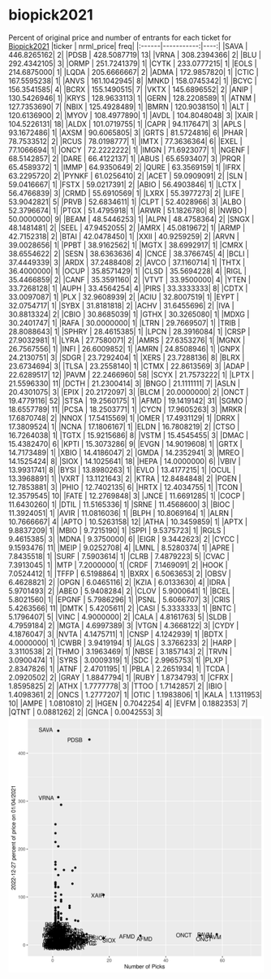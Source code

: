 # biopick2021
Percent of original price and number of entrants for each ticket for [Biopick2021](https://twitter.com/hashtag/Biopick2021)
|ticker |  nrml_price| freq|
|:------|-----------:|----:|
|SAVA   | 446.8265162|    2|
|PDSB   | 428.5087719|   13|
|VRNA   | 308.2394366|    2|
|BLU    | 292.4342105|    3|
|ORMP   | 251.7241379|    1|
|CYTK   | 233.0777215|    1|
|EOLS   | 214.6875000|    1|
|LQDA   | 205.6666667|    2|
|ADMA   | 172.9857820|    1|
|CTIC   | 167.5595238|    1|
|ANVS   | 161.1042945|    8|
|MNKD   | 158.0745342|    1|
|BCYC   | 156.3541585|    4|
|BCRX   | 155.1490515|    7|
|VKTX   | 145.6896552|    2|
|ANIP   | 130.5426946|    1|
|KRYS   | 128.9633113|    1|
|GERN   | 128.2208589|    1|
|ATNM   | 127.7353690|    7|
|NBIX   | 125.4928489|    1|
|BMRN   | 120.9038150|    1|
|ALT    | 120.6136900|    2|
|MYOV   | 108.4977890|    1|
|AVDL   | 104.8048048|    3|
|XAIR   | 104.5226131|   18|
|ALDX   | 101.0719755|    1|
|CAPR   |  94.1176471|    3|
|APLS   |  93.1672486|    1|
|AXSM   |  90.6065805|    3|
|GRTS   |  81.5724816|    6|
|PHAR   |  78.7533512|    2|
|RCUS   |  78.0198777|    1|
|IMTX   |  77.3636364|    6|
|EXEL   |  77.1066694|    1|
|ONCY   |  72.2222222|    1|
|IMGN   |  71.6923077|    1|
|NGENF  |  68.5142857|    2|
|DARE   |  66.4122137|    1|
|ABUS   |  65.6593407|    3|
|PRQR   |  65.4589372|    1|
|IMMP   |  64.9350649|    2|
|QURE   |  63.3569159|    1|
|IFRX   |  63.2295720|    2|
|PYNKF  |  61.0256410|    2|
|ACET   |  59.0909091|    2|
|SLN    |  59.0416667|    1|
|FSTX   |  59.0217391|    2|
|ABIO   |  56.4903846|    1|
|LCTX   |  56.4766839|    3|
|CRMD   |  55.6910569|    1|
|LXRX   |  55.3977273|    2|
|LIFE   |  53.9042821|    5|
|PRVB   |  52.6834611|    1|
|CLPT   |  52.4028966|    3|
|ALBO   |  52.3796674|    1|
|PTGX   |  51.4795918|    1|
|ARWR   |  51.1826780|    8|
|NWBO   |  50.0000000|    9|
|BEAM   |  48.5446253|    1|
|ALPN   |  48.4758364|    2|
|SNGX   |  48.1481481|    2|
|SEEL   |  47.9452055|    2|
|AMRX   |  45.0819672|    1|
|ARMP   |  42.7152318|    2|
|BTAI   |  42.0478450|    1|
|XXII   |  40.9259259|    2|
|ARVN   |  39.0028656|    1|
|PPBT   |  38.9162562|    1|
|MGTX   |  38.6992917|    1|
|CMRX   |  38.6554622|    2|
|SESN   |  38.6363636|    4|
|CNCE   |  38.3766745|    4|
|BCLI   |  37.4449339|    3|
|ARDX   |  37.2488408|    2|
|AVCO   |  37.1160714|    1|
|THTX   |  36.4000000|    1|
|OCUP   |  35.8571429|    1|
|CLSD   |  35.5694228|    4|
|RIGL   |  35.4466859|    2|
|CANF   |  35.3591160|    2|
|VTVT   |  33.9500000|    4|
|YTEN   |  33.7268128|    1|
|AUPH   |  33.4564254|    4|
|PIRS   |  33.3333333|    8|
|CDTX   |  33.0097087|    1|
|PLX    |  32.9608939|    2|
|ACIU   |  32.8007519|    1|
|EYPT   |  32.0754717|    1|
|SYBX   |  31.8181818|    2|
|ACHV   |  31.6455696|    2|
|IVA    |  30.8813324|    2|
|CBIO   |  30.8685039|    1|
|GTHX   |  30.3265080|    1|
|MDXG   |  30.2401747|    1|
|RAFA   |  30.0000000|    1|
|LTRN   |  29.7669507|    1|
|TRIB   |  28.8088643|    1|
|SPHRY  |  28.4615385|    1|
|LPCN   |  28.3916084|    1|
|CRSP   |  27.9032981|    1|
|LYRA   |  27.7580071|    2|
|AMRS   |  27.6353276|    1|
|MGNX   |  26.7567556|    1|
|INFI   |  26.6009852|    1|
|AMRN   |  24.8508946|    1|
|GNPX   |  24.2130751|    3|
|SDGR   |  23.7292404|    1|
|XERS   |  23.7288136|    8|
|BLRX   |  23.6734694|    3|
|TLSA   |  23.2558140|    1|
|CTMX   |  22.8613569|    3|
|ADAP   |  22.6289517|   12|
|PAVM   |  22.2466960|   58|
|SCYX   |  21.7573222|    1|
|LPTX   |  21.5596330|   11|
|DCTH   |  21.2300414|    3|
|BNGO   |  21.1111111|    7|
|ASLN   |  20.4301075|    3|
|EPIX   |  20.2172097|    3|
|BLCM   |  20.0000000|    2|
|ONCT   |  19.4779116|   52|
|STSA   |  19.2560175|    1|
|AFMD   |  19.1419142|   31|
|SGMO   |  18.6557789|   11|
|PCSA   |  18.2503771|    1|
|CYCN   |  17.9605263|    3|
|MRKR   |  17.6870748|    2|
|NNOX   |  17.5415569|    1|
|OMER   |  17.4931129|    1|
|DRRX   |  17.3809524|    1|
|NCNA   |  17.1806167|    1|
|ELDN   |  16.7808219|    2|
|CTSO   |  16.7264038|    1|
|TGTX   |  15.9215686|    8|
|VSTM   |  15.4545455|    3|
|DMAC   |  15.4382470|    6|
|KPTI   |  15.3073286|    9|
|EVGN   |  14.9019608|    1|
|GRTX   |  14.7173489|    1|
|XBIO   |  14.4186047|    2|
|GMDA   |  14.2352941|    3|
|MREO   |  14.1525424|    8|
|SIOX   |  14.1025641|   18|
|HEPA   |  14.0000000|    6|
|VBIV   |  13.9931741|    8|
|BYSI   |  13.8980263|    1|
|EVLO   |  13.4177215|    1|
|OCUL   |  13.3968891|    1|
|VXRT   |  13.1121643|    2|
|KTRA   |  12.8484848|    2|
|PGEN   |  12.7853881|    3|
|PHIO   |  12.7402135|    6|
|HRTX   |  12.4034755|    1|
|TCON   |  12.3579545|   10|
|FATE   |  12.2769848|    3|
|JNCE   |  11.6691285|    1|
|COCP   |  11.6430260|    1|
|DTIL   |  11.5165336|    1|
|SRNE   |  11.4568600|    3|
|BIOC   |  11.3924051|    1|
|AVIR   |  11.0816036|    1|
|BLPH   |  10.8069164|    1|
|ALRN   |  10.7666667|    4|
|APTO   |  10.5263158|   12|
|ATHA   |  10.3459859|    1|
|APTX   |   9.8837209|    1|
|MBIO   |   9.7215190|    1|
|SPPI   |   9.5375723|    1|
|RGLS   |   9.4615385|    3|
|MDNA   |   9.3750000|    6|
|EIGR   |   9.3442623|    2|
|CYCC   |   9.1593476|   11|
|MEIP   |   9.0252708|    4|
|LMNL   |   8.5280374|    1|
|APRE   |   7.8435518|    1|
|SURF   |   7.5903614|    1|
|CLRB   |   7.4879223|    5|
|CVAC   |   7.3913045|    1|
|MTP    |   7.2000000|    1|
|CRDF   |   7.1469091|    2|
|HOOK   |   7.0524412|    1|
|TFFP   |   6.5198864|    1|
|BXRX   |   6.5063653|    2|
|OBSV   |   6.4628821|    2|
|OPGN   |   6.0465116|    2|
|KZIA   |   6.0133630|    4|
|IDRA   |   5.9701493|    2|
|ABEO   |   5.9408284|    2|
|CLOV   |   5.9000641|    1|
|BCEL   |   5.8021560|    1|
|EPGNF  |   5.7986296|    1|
|PSNL   |   5.6066707|    3|
|CRIS   |   5.4263566|   11|
|DMTK   |   5.4205611|    2|
|CASI   |   5.3333333|    1|
|BNTC   |   5.1796407|    5|
|VINC   |   4.9000000|    2|
|CALA   |   4.8161763|    5|
|SLDB   |   4.7959184|    2|
|MGTA   |   4.6997389|    3|
|VTGN   |   4.3668122|    3|
|CYDY   |   4.1876047|    3|
|NVTA   |   4.1475711|    1|
|CNSP   |   4.1242939|    1|
|BDTX   |   4.0000000|    1|
|CWBR   |   3.9419194|    1|
|ALGS   |   3.3766233|    2|
|HARP   |   3.3110538|    2|
|THMO   |   3.1963469|    1|
|NBSE   |   3.1857143|    2|
|TRVN   |   3.0900474|    1|
|SYRS   |   3.0009319|    1|
|SDC    |   2.9965753|    1|
|PLXP   |   2.8347826|    1|
|ATNF   |   2.4701195|    1|
|PBLA   |   2.2651934|    1|
|TCDA   |   2.0920502|    2|
|GRAY   |   1.8847794|    1|
|RUBY   |   1.8734793|    1|
|CFRX   |   1.8595825|    2|
|ATHX   |   1.7777778|    3|
|TTOO   |   1.7142857|    2|
|IBIO   |   1.4098361|    2|
|ONCS   |   1.2777207|    1|
|OTIC   |   1.1983806|    1|
|KALA   |   1.1311953|   10|
|AMPE   |   1.0810810|    2|
|HGEN   |   0.7042254|    4|
|EVFM   |   0.1882353|    7|
|QTNT   |   0.0881262|    2|
|GNCA   |   0.0042553|    3|
![retvspicks](biopicks.png?raw=true)
